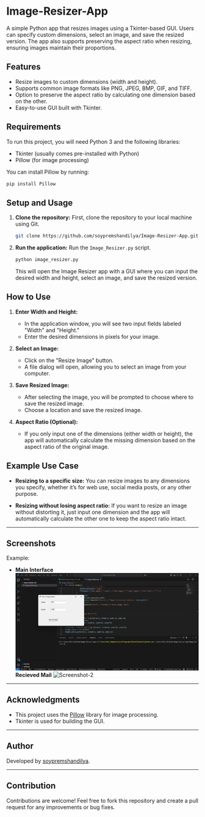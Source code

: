 # Image-Resizer-App
A simple Python app that resizes images using a Tkinter-based GUI. Users can specify custom dimensions, select an image, and save the resized version. The app also supports preserving the aspect ratio when resizing, ensuring images maintain their proportions.

## Features

- Resize images to custom dimensions (width and height).
- Supports common image formats like PNG, JPEG, BMP, GIF, and TIFF.
- Option to preserve the aspect ratio by calculating one dimension based on the other.
- Easy-to-use GUI built with Tkinter.

## Requirements

To run this project, you will need Python 3 and the following libraries:

- Tkinter (usually comes pre-installed with Python)
- Pillow (for image processing)

You can install Pillow by running:

```bash
pip install Pillow
```

## Setup and Usage

1. **Clone the repository:**
   First, clone the repository to your local machine using Git.

   ```bash
   git clone https://github.com/soypremshandilya/Image-Resizer-App.git
   ```


3. **Run the application:**
   Run the `Image_Resizer.py` script.

   ```bash
   python image_resizer.py
   ```

   This will open the Image Resizer app with a GUI where you can input the desired width and height, select an image, and save the resized version.

## How to Use

1. **Enter Width and Height:**
   - In the application window, you will see two input fields labeled "Width" and "Height."
   - Enter the desired dimensions in pixels for your image.
   
2. **Select an Image:**
   - Click on the "Resize Image" button.
   - A file dialog will open, allowing you to select an image from your computer.

3. **Save Resized Image:**
   - After selecting the image, you will be prompted to choose where to save the resized image.
   - Choose a location and save the resized image.

4. **Aspect Ratio (Optional):**
   - If you only input one of the dimensions (either width or height), the app will automatically calculate the missing dimension based on the aspect ratio of the original image.

## Example Use Case

- **Resizing to a specific size:** You can resize images to any dimensions you specify, whether it’s for web use, social media posts, or any other purpose.
  
- **Resizing without losing aspect ratio:** If you want to resize an image without distorting it, just input one dimension and the app will automatically calculate the other one to keep the aspect ratio intact.
---

## Screenshots


Example:
- **Main Interface**  
![Screenshot-1](assets/Screenshot1.png)
**Recieved Mail**
![Screenshot-2](assets/Recieved%20Mail.png)

---


## Acknowledgments

- This project uses the [Pillow](https://pillow.readthedocs.io/en/stable/) library for image processing.
- Tkinter is used for building the GUI.


---

## Author
Developed by [soypremshandilya](https://github.com/soypremshandilya).

---

## Contribution
Contributions are welcome! Feel free to fork this repository and create a pull request for any improvements or bug fixes.

